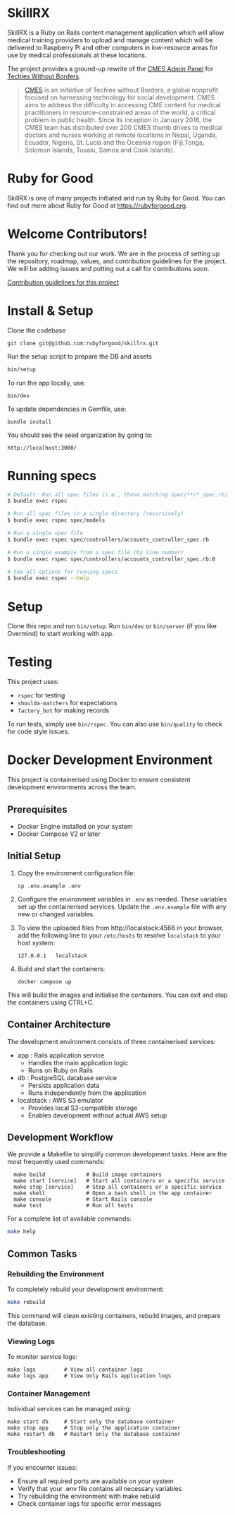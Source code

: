 # SkillRX
SkillRX is a Ruby on Rails content management application which will allow medical training providers to upload and manage content which will be delivered to Raspberry Pi and other computers in low-resource areas for use by medical professionals at these locations.

The project provides a ground-up rewrite of the [CMES Admin Panel](https://github.com/techieswithoutborders/cmes-admin-panel-next) for [Techies Without Borders](https://techieswithoutborders.us/).

> [CMES](https://cmesworld.org/) is an initiative of Techies without Borders, a global nonprofit focused on harnessing technology for social development. CMES aims to address the difficulty in accessing CME content for medical practitioners in resource-constrained areas of the world, a critical problem in public health. Since its inception in January 2016, the CMES team has distributed over 200 CMES thumb drives to medical doctors and nurses working at remote locations in Nepal, Uganda, Ecuador, Nigeria, St. Lucia and the Oceania region (Fiji,Tonga, Solomon Islands, Tuvalu, Samoa and Cook Islands).

# Ruby for Good
SkillRX is one of many projects initiated and run by Ruby for Good. You can find out more about Ruby for Good at https://rubyforgood.org.

# Welcome Contributors!
Thank you for checking out our work. We are in the process of setting up the repository, roadmap, values, and contribution guidelines for the project. We will be adding issues and putting out a call for contributions soon.

[Contribution guidelines for this project](CONTRIBUTING.md)


# Install & Setup

Clone the codebase 
```
git clone git@github.com:rubyforgood/skillrx.git
``` 

Run the setup script to prepare the DB and assets
```sh
bin/setup
```

To run the app locally, use:
```
bin/dev
```

To update dependencies in Gemfile, use:
```
bundle install
```

You should see the seed organization by going to:
```
http://localhost:3000/
```


# Running specs

```sh
# Default: Run all spec files (i.e., those matching spec/**/*_spec.rb)
$ bundle exec rspec

# Run all spec files in a single directory (recursively)
$ bundle exec rspec spec/models

# Run a single spec file
$ bundle exec rspec spec/controllers/accounts_controller_spec.rb

# Run a single example from a spec file (by line number)
$ bundle exec rspec spec/controllers/accounts_controller_spec.rb:8

# See all options for running specs
$ bundle exec rspec --help
```

# Setup

Clone this repo and run `bin/setup`. Run `bin/dev` or `bin/server` (if you like Overmind) to start working with app.

# Testing

This project uses:
* `rspec` for testing
* `shoulda-matchers` for expectations
* `factory_bot` for making records

To run tests, simply use `bin/rspec`. You can also use `bin/quality` to check for code style issues.

# Docker Development Environment

This project is containerised using Docker to ensure consistent development environments across the team.

## Prerequisites

- Docker Engine installed on your system
- Docker Compose V2 or later

## Initial Setup

1. Copy the environment configuration file:
   ```
   cp .env.example .env
   ```

2. Configure the environment variables in `.env` as needed. These variables set up the containerised services. Update the `.env.example` file with any new or changed variables.

3. To view the uploaded files from http://localstack:4566 in your browser, add the following line to your `/etc/hosts` to resolve `localstack` to your host system:
    ```
    127.0.0.1 	localstack
    ```

4. Build and start the containers:
    ```
    docker compose up
    ```

This will build the images and initialise the containers. You can exit and stop the containers using CTRL+C.

## Container Architecture
The development environment consists of three containerised services:

* app : Rails application service
    * Handles the main application logic
    * Runs on Ruby on Rails
* db : PostgreSQL database service
    * Persists application data 
    * Runs independently from the application
* localstack : AWS S3 emulator
     * Provides local S3-compatible storage
     * Enables development without actual AWS setup

## Development Workflow

We provide a Makefile to simplify common development tasks. Here are the most frequently used commands:
```
  make build             # Build image containers
  make start [service]   # Start all containers or a specific service
  make stop [service]    # Stop all containers or a specific service
  make shell             # Open a bash shell in the app container
  make console           # Start Rails console
  make test              # Run all tests
```

For a complete list of available commands:
```bash
make help
```

## Common Tasks
### Rebuilding the Environment
To completely rebuild your development environment:

```bash
make rebuild
```
This command will clean existing containers, rebuild images, and prepare the database.

### Viewing Logs
To monitor service logs:
```
make logs         # View all container logs
make logs app     # View only Rails application logs
```

### Container Management
Individual services can be managed using:
```
make start db     # Start only the database container
make stop app     # Stop only the application container
make restart db   # Restart only the database container
```

### Troubleshooting
If you encounter issues:
- Ensure all required ports are available on your system
- Verify that your .env file contains all necessary variables
- Try rebuilding the environment with make rebuild
- Check container logs for specific error messages

